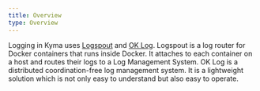 ```yaml
---
title: Overview
type: Overview
---
```


Logging in Kyma uses [Logspout](https://github.com/gliderlabs/logspout) and [OK Log](https://github.com/oklog/oklog). Logspout is a log router for Docker containers that runs inside Docker. It attaches to each container on a host and routes their logs to a Log Management System. OK Log is a distributed coordination-free log management system. It is a lightweight solution which is not only easy to understand but also easy to operate.